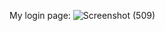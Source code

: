 My login page:
![Screenshot (509)](https://github.com/Sneha2ramesh/SocialMedia/assets/127677591/fc671ad5-7915-42eb-a5f6-93386008addf)


